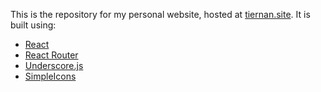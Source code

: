 This is the repository for my personal website, hosted at [tiernan.site](tiernan.site). It is built using:

* [React](https://reactjs.org)
* [React Router](https://github.com/ReactTraining/react-router)
* [Underscore.js](https://underscorejs.org)
* [SimpleIcons](https://simpleicons.org)
